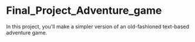 # Final_Project_Adventure_game
 In this project, you'll make a simpler version of an old-fashioned text-based adventure game. 
